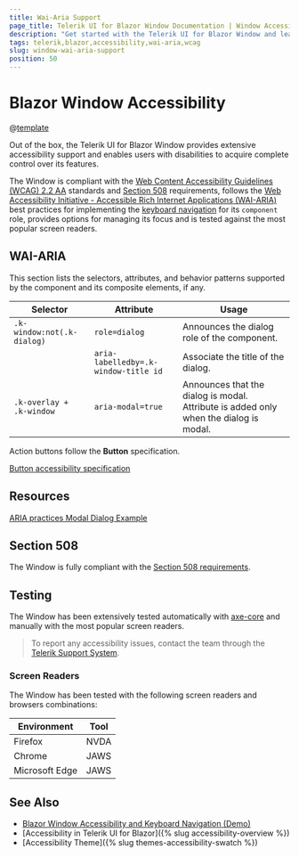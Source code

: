 ```yaml
---
title: Wai-Aria Support
page_title: Telerik UI for Blazor Window Documentation | Window Accessibility
description: "Get started with the Telerik UI for Blazor Window and learn about its accessibility support for WAI-ARIA, Section 508, and WCAG 2.2."
tags: telerik,blazor,accessibility,wai-aria,wcag
slug: window-wai-aria-support 
position: 50 
---
```


# Blazor Window Accessibility

@[template](/_contentTemplates/common/parameters-table-styles.md#table-layout)



Out of the box, the Telerik UI for Blazor Window provides extensive accessibility support and enables users with disabilities to acquire complete control over its features.


The Window is compliant with the [Web Content Accessibility Guidelines (WCAG) 2.2 AA](https://www.w3.org/TR/WCAG22/) standards and [Section 508](https://www.section508.gov/) requirements, follows the [Web Accessibility Initiative - Accessible Rich Internet Applications (WAI-ARIA)](https://www.w3.org/WAI/ARIA/apg/) best practices for implementing the [keyboard navigation](#keyboard-navigation) for its `component` role, provides options for managing its focus and is tested against the most popular screen readers.

## WAI-ARIA


This section lists the selectors, attributes, and behavior patterns supported by the component and its composite elements, if any.

| Selector | Attribute | Usage |
| -------- | --------- | ----- |
| `.k-window:not(.k-dialog)` | `role=dialog` | Announces the dialog role of the component. |
|  | `aria-labelledby=.k-window-title id` | Associate the title of the dialog. |
| `.k-overlay + .k-window` | `aria-modal=true` | Announces that the dialog is modal. Attribute is added only when the dialog is modal. |


Action buttons follow the **Button** specification.

[Button accessibility specification]({{button_a11y_link}})

## Resources

[ARIA practices Modal Dialog Example](https://www.w3.org/WAI/ARIA/apg/example-index/dialog-modal/dialog)

## Section 508


The Window is fully compliant with the [Section 508 requirements](http://www.section508.gov/).

## Testing


The Window has been extensively tested automatically with [axe-core](https://github.com/dequelabs/axe-core) and manually with the most popular screen readers.

> To report any accessibility issues, contact the team through the [Telerik Support System](https://www.telerik.com/account/support-center).

### Screen Readers


The Window has been tested with the following screen readers and browsers combinations:

| Environment | Tool |
| ----------- | ---- |
| Firefox | NVDA |
| Chrome | JAWS |
| Microsoft Edge | JAWS |



## See Also

* [Blazor Window Accessibility and Keyboard Navigation (Demo)](https://demos.telerik.com/blazor-ui/window/keyboard-navigation)
* [Accessibility in Telerik UI for Blazor]({% slug accessibility-overview %})
* [Accessibility Theme]({% slug themes-accessibility-swatch %})